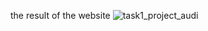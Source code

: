 the result of the website 
![task1_project_audi](https://github.com/user-attachments/assets/16ba30ad-9f20-49bf-8076-507dbadcb977)
